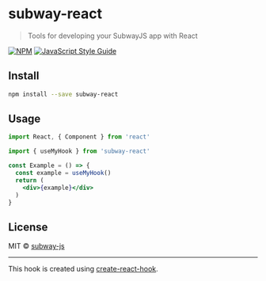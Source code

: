 # subway-react

> Tools for developing your SubwayJS app with React

[![NPM](https://img.shields.io/npm/v/subway-react.svg)](https://www.npmjs.com/package/subway-react) [![JavaScript Style Guide](https://img.shields.io/badge/code_style-standard-brightgreen.svg)](https://standardjs.com)

## Install

```bash
npm install --save subway-react
```

## Usage

```jsx
import React, { Component } from 'react'

import { useMyHook } from 'subway-react'

const Example = () => {
  const example = useMyHook()
  return (
    <div>{example}</div>
  )
}
```

## License

MIT © [subway-js](https://github.com/subway-js)

---

This hook is created using [create-react-hook](https://github.com/hermanya/create-react-hook).

